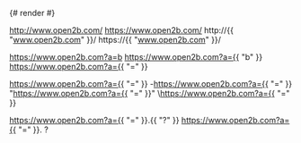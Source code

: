 {# render #}

http://www.open2b.com/
https://www.open2b.com/
http://{{ "www.open2b.com" }}/
https://{{ "www.open2b.com" }}/

https://www.open2b.com?a=b
https://www.open2b.com?a={{ "b" }}
https://www.open2b.com?a={{ "=" }}

 https://www.open2b.com?a={{ "=" }}
-https://www.open2b.com?a={{ "=" }}
"https://www.open2b.com?a={{ "=" }}"
\https://www.open2b.com?a={{ "=" }}

https://www.open2b.com?a={{ "=" }}.{{ "?" }}
https://www.open2b.com?a={{ "=" }}. ?
